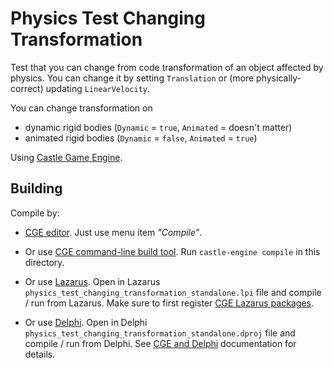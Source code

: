 # Physics Test Changing Transformation

Test that you can change from code transformation of an object affected by physics. You can change it by setting `Translation` or (more physically-correct) updating `LinearVelocity`.

You can change transformation on
- dynamic rigid bodies (`Dynamic` = `true`, `Animated` = doesn't matter)
- animated rigid bodies (`Dynamic` = `false`, `Animated` = `true`)

Using [Castle Game Engine](https://castle-engine.io/).

## Building

Compile by:

- [CGE editor](https://castle-engine.io/manual_editor.php). Just use menu item _"Compile"_.

- Or use [CGE command-line build tool](https://castle-engine.io/build_tool). Run `castle-engine compile` in this directory.

- Or use [Lazarus](https://www.lazarus-ide.org/). Open in Lazarus `physics_test_changing_transformation_standalone.lpi` file and compile / run from Lazarus. Make sure to first register [CGE Lazarus packages](https://castle-engine.io/lazarus).

- Or use [Delphi](https://www.embarcadero.com/products/Delphi). Open in Delphi `physics_test_changing_transformation_standalone.dproj` file and compile / run from Delphi. See [CGE and Delphi](https://castle-engine.io/delphi) documentation for details.

